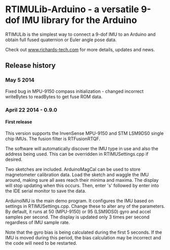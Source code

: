 # RTIMULib-Arduino - a versatile 9-dof IMU library for the Arduino

RTIMULib is the simplest way to connect a 9-dof IMU to an Arduino and obtain full fused quaternion or Euler angle pose data.

Check out www.richards-tech.com for more details, updates and news.

## Release history

### May 5 2014

Fixed bug in MPU-9150 compass initialization - changed incorrect writeBytes to readBytes to get fuse ROM data.

### April 22 2014 - 0.9.0

#### First release

This version supports the InvenSense MPU-9150 and STM LSM9DS0 single chip IMUs. The fusion filter is RTFusionRTQF.

The software will automatically discover the IMU type in use and also the address being used. This can be overridden in RTIMUSettings.cpp if desired.

Two sketches are included. ArduinoMagCal can be used to store magnetometer calibration data. Load the sketch and waggle the IMU around, making sure all axes reach their minima and maxima. The display will stop updating when this occurs. Then, enter 's' followed by enter into the IDE serial monitor to save the data.

ArduinoIMU is the main demo program. It configures the IMU based on settings in RTIMUSettings.cpp. Change these to alter any of the parameters. By default, it runs at 50 (MPU-9150) or 95 (LSM9DS0) gyro and accel samples per second. The display is updated only 3 times per second regardless of IMU sample rate.

Note that the gyro bias is being calculated during the first 5 seconds. If the IMU is moved during this period, the bias calculation may be incorrect and the code will need to be restarted.
